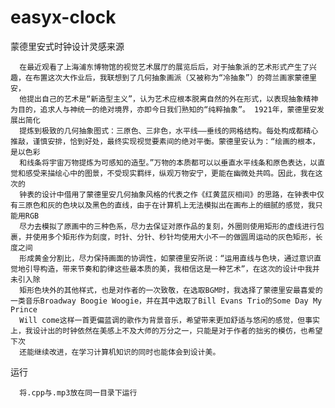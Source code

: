 # easyx-clock
蒙德里安式时钟设计灵感来源

      在最近观看了上海浦东博物馆的视觉艺术展厅的展览后后，对于抽象派的艺术形式产生了兴趣，在布置这次大作业后，我联想到了几何抽象画派（又被称为“冷抽象”）的荷兰画家蒙德里安，
      他提出自己的艺术是“新造型主义”，认为艺术应根本脱离自然的外在形式，以表现抽象精神为目的，追求人与神统一的绝对境界，亦即今日我们熟知的“纯粹抽象”。 1921年，蒙德里安发展出简化
      提炼到极致的几何抽象图式：三原色、三非色，水平线――垂线的网格结构。每处构成都精心推敲，谨慎安排，恰到好处，最终实现视觉要素间的绝对平衡。蒙德里安认为：“绘画的根本，是以色彩
      和线条将宇宙万物提炼为可感知的造型。”万物的本质都可以以垂直水平线条和原色表达，以直觉和感受来描绘心中的图景，不受现实羁绊，纵观万物安宁，更能在幽微处共鸣。因此，我在这次的
      钟表的设计中借用了蒙德里安几何抽象风格的代表之作《红黄蓝灰相间》的思路，在钟表中仅有三原色和灰的色块以及黑色的直线，由于在计算机上无法模拟出在画布上的细腻的感觉，我只能用RGB
      尽力去模拟了原画中的三种色系，尽力去保证对原作品的复刻，外圈则使用矩形的虚线进行包裹，并使用多个矩形作为刻度，时针、分针、秒针均使用大小不一的做圆周运动的灰色矩形，长度之间
      形成黄金分割比，尽力保持画面的协调性，如蒙德里安所说：“运用直线与色块，通过意识直觉地引导构造，带来节奏和韵律这些最本质的美，我相信这是一种艺术”，在这次的设计中我并未引入除
      矩形色块外的其他样式，也是对作者的一次致敬，在选取BGM时，我选择了蒙德里安最喜爱的一类音乐Broadway Boogie Woogie，并在其中选取了Bill Evans Trio的Some Day My Prince 
      Will come这样一首更偏蓝调的歌作为背景音乐，希望带来更加舒适与悠闲的感觉，但事实上，我设计出的时钟依然在美感上不及大师的万分之一，只能是对于作者的拙劣的模仿，也希望下次
      还能继续改进，在学习计算机知识的同时也能体会到设计美。
	
运行

      将.cpp与.mp3放在同一目录下运行                                                                    





